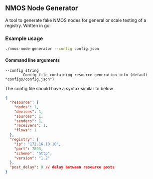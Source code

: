 ## NMOS Node Generator

A tool to generate fake NMOS nodes for general or scale testing of a registry. Written in go.

### Example usage

```bash
./nmos-node-generator --config config.json
```

#### Command line arguments

```
--config string
        Conifg file containing resource generation info (default "configs/config.json")
```

The config file should have a syntax similar to below

```json
{
  "resource": {
    "nodes": 1,
    "devices": 1,
    "sources": 1,
    "senders": 1,
    "receivers": 1,
    "flows": 1
  },
  "registry": {
    "ip": "172.16.10.10",
    "port": 7893,
    "scheme": "http",
    "version": "1.2"
  },
  "post_delay": 0 // delay between resource posts
}
```